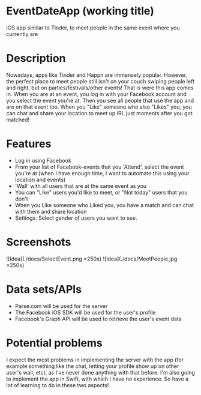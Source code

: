 # EventDateApp (working title)
iOS app similar to Tinder, to meet people in the same event where you currently are

# Description
Nowadays, apps like Tinder and Happn are immensely popular. However, the perfect place to meet people still isn't on your couch swiping people left and right, but on parties/festivals/other events! That is were this app comes in. When you are at an event, you log in with your Facebook account and you select the event you're at. Then you see all people that use the app and are on that event too. When you "Like" someone who also "Likes" you, you can chat and share your location to meet up IRL just moments after you got matched! 

# Features
* Log in using Facebook
* From your list of Facebook-events that you 'Attend', select the event you're at (when I have enough time, I want to automate this using your location and events)
* 'Wall' with all users that are at the same event as you
* You can "Like" users you'd like to meet, or "Not today" users that you don't
* When you Like someone who Liked you, you have a match and can chat with them and share location
* Settings: Select gender of users you want to see. 

# Screenshots
![Idea](./docs/SelectEvent.png =250x)
![Idea](./docs/MeetPeople.jpg =250x)

# Data sets/APIs
* Parse.com will be used for the server
* The Facebook iOS SDK will be used for the user's profile
* Facebook's Graph API will be used to retrieve the user's event data

# Potential problems
I expect the most problems in implementing the server with the app (for example something like the chat, letting your profile show up on other user's wall, etc), as I've never done anything with that before. I'm also going to implement the app in Swift, with which I have no experience. So have a lot of learning to do in these two aspects!


